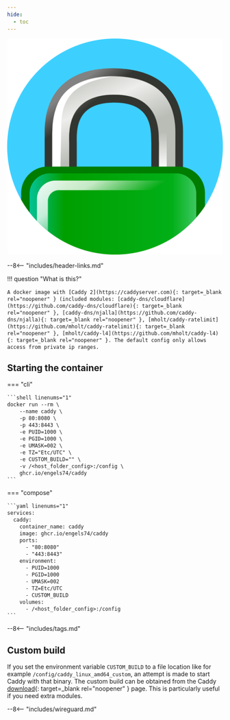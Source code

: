 ```yaml
---
hide:
  - toc
---
```


<div class="image-logo"><img src="/img/image-logos/caddy.svg" alt="logo"></div>

--8<-- "includes/header-links.md"

!!! question "What is this?"

    A docker image with [Caddy 2](https://caddyserver.com){: target=_blank rel="noopener" } (included modules: [caddy-dns/cloudflare](https://github.com/caddy-dns/cloudflare){: target=_blank rel="noopener" }, [caddy-dns/njalla](https://github.com/caddy-dns/njalla){: target=_blank rel="noopener" }, [mholt/caddy-ratelimit](https://github.com/mholt/caddy-ratelimit){: target=_blank rel="noopener" }, [mholt/caddy-l4](https://github.com/mholt/caddy-l4){: target=_blank rel="noopener" }. The default config only allows access from private ip ranges.

## Starting the container

=== "cli"

    ```shell linenums="1"
    docker run --rm \
        --name caddy \
        -p 80:8080 \
        -p 443:8443 \
        -e PUID=1000 \
        -e PGID=1000 \
        -e UMASK=002 \
        -e TZ="Etc/UTC" \
        -e CUSTOM_BUILD="" \
        -v /<host_folder_config>:/config \
        ghcr.io/engels74/caddy
    ```

=== "compose"

    ```yaml linenums="1"
    services:
      caddy:
        container_name: caddy
        image: ghcr.io/engels74/caddy
        ports:
          - "80:8080"
          - "443:8443"
        environment:
          - PUID=1000
          - PGID=1000
          - UMASK=002
          - TZ=Etc/UTC
          - CUSTOM_BUILD
        volumes:
          - /<host_folder_config>:/config
    ```

--8<-- "includes/tags.md"

## Custom build

If you set the environment variable `CUSTOM_BUILD` to a file location like for example `/config/caddy_linux_amd64_custom`, an attempt is made to start Caddy with that binary. The custom build can be obtained from the Caddy [download](https://caddyserver.com/download){: target=\_blank rel="noopener" } page. This is particularly useful if you need extra modules.

--8<-- "includes/wireguard.md"
